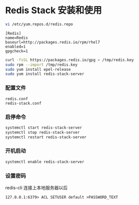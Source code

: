 # Redis Stack 安装和使用


```bash
vi /etc/yum.repos.d/redis.repo
```

```
[Redis]
name=Redis
baseurl=http://packages.redis.io/rpm/rhel7
enabled=1
gpgcheck=1
```

```bash
curl -fsSL https://packages.redis.io/gpg > /tmp/redis.key
sudo rpm --import /tmp/redis.key
sudo yum install epel-release
sudo yum install redis-stack-server
```

### 配置文件
```
redis.conf
redis-stack.conf
```

### 启停命令
```bash
systemctl start redis-stack-server
systemctl stop redis-stack-server
systemctl restart redis-stack-server
```

### 开机启动
```bash
systemctl enable redis-stack-server
```

### 设置密码
redis-cli 连接上本地服务器以后
```
127.0.0.1:6379> ACL SETUSER default >PASSWORD_TEXT
```

